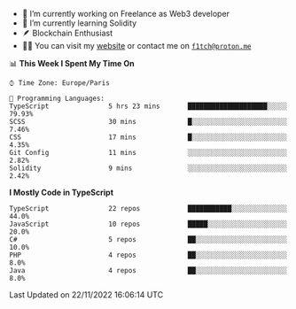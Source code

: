 - 🔭 I’m currently working on Freelance as Web3 developer
- 🌱 I’m currently learning Solidity
- 🪶 Blockchain Enthusiast
- 👨‍💻 You can visit my [website](https://f1tch.xyz) or contact me on [`f1tch@proton.me`](mailto:f1tch@proton.me)

<!--START_SECTION:waka-->
📊 **This Week I Spent My Time On** 

```text
⌚︎ Time Zone: Europe/Paris

💬 Programming Languages: 
TypeScript               5 hrs 23 mins       ████████████████████░░░░░   79.93% 
SCSS                     30 mins             █░░░░░░░░░░░░░░░░░░░░░░░░   7.46% 
CSS                      17 mins             █░░░░░░░░░░░░░░░░░░░░░░░░   4.35% 
Git Config               11 mins             ░░░░░░░░░░░░░░░░░░░░░░░░░   2.82% 
Solidity                 9 mins              ░░░░░░░░░░░░░░░░░░░░░░░░░   2.42%

```

**I Mostly Code in TypeScript** 

```text
TypeScript               22 repos            ███████████░░░░░░░░░░░░░░   44.0% 
JavaScript               10 repos            █████░░░░░░░░░░░░░░░░░░░░   20.0% 
C#                       5 repos             ██░░░░░░░░░░░░░░░░░░░░░░░   10.0% 
PHP                      4 repos             ██░░░░░░░░░░░░░░░░░░░░░░░   8.0% 
Java                     4 repos             ██░░░░░░░░░░░░░░░░░░░░░░░   8.0%

```



 Last Updated on 22/11/2022 16:06:14 UTC
<!--END_SECTION:waka-->
